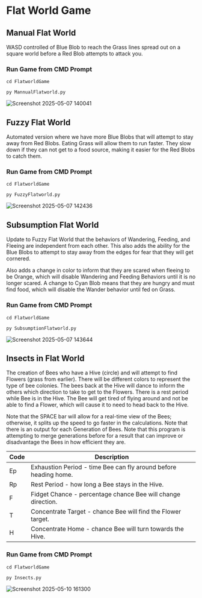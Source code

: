# Flat World Game

## Manual Flat World
WASD controlled of Blue Blob to reach the Grass lines spread out on a square world before a Red Blob attempts to attack you.

### Run Game from CMD Prompt
`cd FlatworldGame`

`py MannualFlatworld.py`

![Screenshot 2025-05-07 140041](https://github.com/user-attachments/assets/f9159bdf-96b8-49b5-b4fe-161a3e2835f3)

## Fuzzy Flat World
Automated version where we have more Blue Blobs that will attempt to stay away from Red Blobs. Eating Grass will allow them to run faster.
They slow down if they can not get to a food source, making it easier for the Red Blobs to catch them.

### Run Game from CMD Prompt
`cd FlatworldGame`

`py FuzzyFlatworld.py`

![Screenshot 2025-05-07 142436](https://github.com/user-attachments/assets/e17d23c4-f4f0-4e2a-acd8-c3ca0ef44947)

## Subsumption Flat World
Update to Fuzzy Flat World that the behaviors of Wandering, Feeding, and Fleeing are independent from each other.
This also adds the ability for the Blue Blobs to attempt to stay away from the edges for fear that they will get cornered.

Also adds a change in color to inform that they are scared when fleeing to be Orange, which will disable Wandering and Feeding Behaviors until it is no longer scared. 
A change to Cyan Blob means that they are hungry and must find food, which will disable the Wander behavior until fed on Grass.

### Run Game from CMD Prompt
`cd FlatworldGame`

`py SubsumptionFlatworld.py`

![Screenshot 2025-05-07 143644](https://github.com/user-attachments/assets/ce4521ed-3a61-42d6-816a-448a38caac67)

## Insects in Flat World
The creation of Bees who have a Hive (circle) and will attempt to find Flowers (grass from earlier).
There will be different colors to represent the type of bee colonies. The bees back at the Hive will dance 
to inform the others which direction to take to get to the Flowers. There is a rest period while Bee is in the Hive. 
The Bee will get tired of flying around and not be able to find a Flower, which will cause it to need to head back to the 
Hive.

Note that the SPACE bar will allow for a real-time view of the Bees; otherwise, it splits up the speed to go faster in the 
calculations. Note that there is an output for each Generation of Bees. Note that this program is attempting to merge 
generations before for a result that can improve or disadvantage the Bees in how efficient they are.

| Code  | Description |
| ---| --- |
| Ep | Exhaustion Period - time Bee can fly around before heading home. |
| Rp | Rest Period - how long a Bee stays in the Hive. |
| F | Fidget Chance - percentage chance Bee will change direction. |
| T | Concentrate Target - chance Bee will find the Flower target. |
| H | Concentrate Home - chance Bee will turn towards the Hive. |

### Run Game from CMD Prompt
`cd FlatworldGame`

`py Insects.py`

![Screenshot 2025-05-10 161300](https://github.com/user-attachments/assets/9fe3d455-d65a-46c7-9f65-170f382ec8a8)
